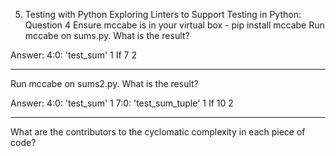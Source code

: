 5. Testing with Python
Exploring Linters to Support Testing in Python: Question 4
Ensure mccabe is in your virtual box -
    pip install mccabe
Run mccabe on sums.py. What is the result?

Answer:
4:0: 'test_sum' 1
If 7 2

-------------
Run mccabe on sums2.py. What is the result?

Answer:
4:0: 'test_sum' 1
7:0: 'test_sum_tuple' 1
If 10 2

-------------

What are the contributors to the cyclomatic complexity in each piece of code?
